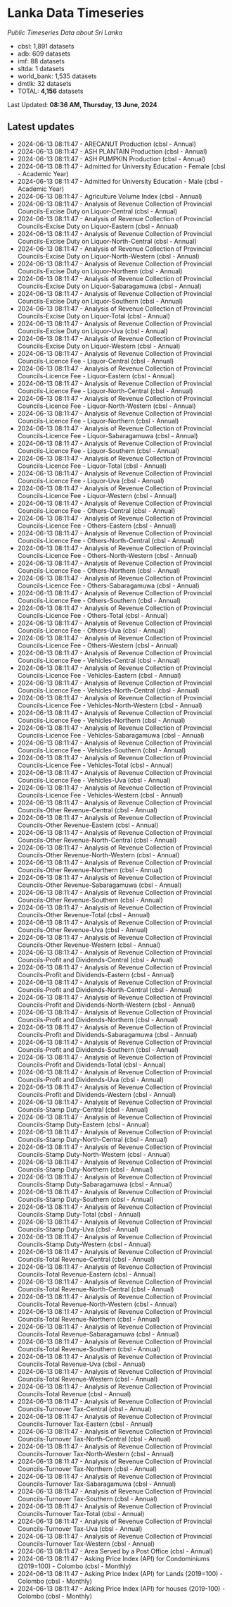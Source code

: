# Lanka Data Timeseries
*Public Timeseries Data about Sri Lanka*

* cbsl: 1,891 datasets
* adb: 609 datasets
* imf: 88 datasets
* sltda: 1 datasets
* world_bank: 1,535 datasets
* dmtlk: 32 datasets
* TOTAL: **4,156** datasets

Last Updated: **08:36 AM, Thursday, 13 June, 2024**

## Latest updates

* 2024-06-13 08:11:47 - ARECANUT Production (cbsl - Annual)
* 2024-06-13 08:11:47 - ASH PLANTAIN Production (cbsl - Annual)
* 2024-06-13 08:11:47 - ASH PUMPKIN Production (cbsl - Annual)
* 2024-06-13 08:11:47 - Admitted for University Education - Female (cbsl - Academic Year)
* 2024-06-13 08:11:47 - Admitted for University Education - Male (cbsl - Academic Year)
* 2024-06-13 08:11:47 - Agriculture Volume Index (cbsl - Annual)
* 2024-06-13 08:11:47 - Analysis of Revenue Collection of Provincial Councils-Excise Duty on Liquor-Central (cbsl - Annual)
* 2024-06-13 08:11:47 - Analysis of Revenue Collection of Provincial Councils-Excise Duty on Liquor-Eastern (cbsl - Annual)
* 2024-06-13 08:11:47 - Analysis of Revenue Collection of Provincial Councils-Excise Duty on Liquor-North-Central (cbsl - Annual)
* 2024-06-13 08:11:47 - Analysis of Revenue Collection of Provincial Councils-Excise Duty on Liquor-North-Western (cbsl - Annual)
* 2024-06-13 08:11:47 - Analysis of Revenue Collection of Provincial Councils-Excise Duty on Liquor-Northern (cbsl - Annual)
* 2024-06-13 08:11:47 - Analysis of Revenue Collection of Provincial Councils-Excise Duty on Liquor-Sabaragamuwa (cbsl - Annual)
* 2024-06-13 08:11:47 - Analysis of Revenue Collection of Provincial Councils-Excise Duty on Liquor-Southern (cbsl - Annual)
* 2024-06-13 08:11:47 - Analysis of Revenue Collection of Provincial Councils-Excise Duty on Liquor-Total (cbsl - Annual)
* 2024-06-13 08:11:47 - Analysis of Revenue Collection of Provincial Councils-Excise Duty on Liquor-Uva (cbsl - Annual)
* 2024-06-13 08:11:47 - Analysis of Revenue Collection of Provincial Councils-Excise Duty on Liquor-Western (cbsl - Annual)
* 2024-06-13 08:11:47 - Analysis of Revenue Collection of Provincial Councils-Licence Fee - Liquor-Central (cbsl - Annual)
* 2024-06-13 08:11:47 - Analysis of Revenue Collection of Provincial Councils-Licence Fee - Liquor-Eastern (cbsl - Annual)
* 2024-06-13 08:11:47 - Analysis of Revenue Collection of Provincial Councils-Licence Fee - Liquor-North-Central (cbsl - Annual)
* 2024-06-13 08:11:47 - Analysis of Revenue Collection of Provincial Councils-Licence Fee - Liquor-North-Western (cbsl - Annual)
* 2024-06-13 08:11:47 - Analysis of Revenue Collection of Provincial Councils-Licence Fee - Liquor-Northern (cbsl - Annual)
* 2024-06-13 08:11:47 - Analysis of Revenue Collection of Provincial Councils-Licence Fee - Liquor-Sabaragamuwa (cbsl - Annual)
* 2024-06-13 08:11:47 - Analysis of Revenue Collection of Provincial Councils-Licence Fee - Liquor-Southern (cbsl - Annual)
* 2024-06-13 08:11:47 - Analysis of Revenue Collection of Provincial Councils-Licence Fee - Liquor-Total (cbsl - Annual)
* 2024-06-13 08:11:47 - Analysis of Revenue Collection of Provincial Councils-Licence Fee - Liquor-Uva (cbsl - Annual)
* 2024-06-13 08:11:47 - Analysis of Revenue Collection of Provincial Councils-Licence Fee - Liquor-Western (cbsl - Annual)
* 2024-06-13 08:11:47 - Analysis of Revenue Collection of Provincial Councils-Licence Fee - Others-Central (cbsl - Annual)
* 2024-06-13 08:11:47 - Analysis of Revenue Collection of Provincial Councils-Licence Fee - Others-Eastern (cbsl - Annual)
* 2024-06-13 08:11:47 - Analysis of Revenue Collection of Provincial Councils-Licence Fee - Others-North-Central (cbsl - Annual)
* 2024-06-13 08:11:47 - Analysis of Revenue Collection of Provincial Councils-Licence Fee - Others-North-Western (cbsl - Annual)
* 2024-06-13 08:11:47 - Analysis of Revenue Collection of Provincial Councils-Licence Fee - Others-Northern (cbsl - Annual)
* 2024-06-13 08:11:47 - Analysis of Revenue Collection of Provincial Councils-Licence Fee - Others-Sabaragamuwa (cbsl - Annual)
* 2024-06-13 08:11:47 - Analysis of Revenue Collection of Provincial Councils-Licence Fee - Others-Southern (cbsl - Annual)
* 2024-06-13 08:11:47 - Analysis of Revenue Collection of Provincial Councils-Licence Fee - Others-Total (cbsl - Annual)
* 2024-06-13 08:11:47 - Analysis of Revenue Collection of Provincial Councils-Licence Fee - Others-Uva (cbsl - Annual)
* 2024-06-13 08:11:47 - Analysis of Revenue Collection of Provincial Councils-Licence Fee - Others-Western (cbsl - Annual)
* 2024-06-13 08:11:47 - Analysis of Revenue Collection of Provincial Councils-Licence Fee - Vehicles-Central (cbsl - Annual)
* 2024-06-13 08:11:47 - Analysis of Revenue Collection of Provincial Councils-Licence Fee - Vehicles-Eastern (cbsl - Annual)
* 2024-06-13 08:11:47 - Analysis of Revenue Collection of Provincial Councils-Licence Fee - Vehicles-North-Central (cbsl - Annual)
* 2024-06-13 08:11:47 - Analysis of Revenue Collection of Provincial Councils-Licence Fee - Vehicles-North-Western (cbsl - Annual)
* 2024-06-13 08:11:47 - Analysis of Revenue Collection of Provincial Councils-Licence Fee - Vehicles-Northern (cbsl - Annual)
* 2024-06-13 08:11:47 - Analysis of Revenue Collection of Provincial Councils-Licence Fee - Vehicles-Sabaragamuwa (cbsl - Annual)
* 2024-06-13 08:11:47 - Analysis of Revenue Collection of Provincial Councils-Licence Fee - Vehicles-Southern (cbsl - Annual)
* 2024-06-13 08:11:47 - Analysis of Revenue Collection of Provincial Councils-Licence Fee - Vehicles-Total (cbsl - Annual)
* 2024-06-13 08:11:47 - Analysis of Revenue Collection of Provincial Councils-Licence Fee - Vehicles-Uva (cbsl - Annual)
* 2024-06-13 08:11:47 - Analysis of Revenue Collection of Provincial Councils-Licence Fee - Vehicles-Western (cbsl - Annual)
* 2024-06-13 08:11:47 - Analysis of Revenue Collection of Provincial Councils-Other Revenue-Central (cbsl - Annual)
* 2024-06-13 08:11:47 - Analysis of Revenue Collection of Provincial Councils-Other Revenue-Eastern (cbsl - Annual)
* 2024-06-13 08:11:47 - Analysis of Revenue Collection of Provincial Councils-Other Revenue-North-Central (cbsl - Annual)
* 2024-06-13 08:11:47 - Analysis of Revenue Collection of Provincial Councils-Other Revenue-North-Western (cbsl - Annual)
* 2024-06-13 08:11:47 - Analysis of Revenue Collection of Provincial Councils-Other Revenue-Northern (cbsl - Annual)
* 2024-06-13 08:11:47 - Analysis of Revenue Collection of Provincial Councils-Other Revenue-Sabaragamuwa (cbsl - Annual)
* 2024-06-13 08:11:47 - Analysis of Revenue Collection of Provincial Councils-Other Revenue-Southern (cbsl - Annual)
* 2024-06-13 08:11:47 - Analysis of Revenue Collection of Provincial Councils-Other Revenue-Total (cbsl - Annual)
* 2024-06-13 08:11:47 - Analysis of Revenue Collection of Provincial Councils-Other Revenue-Uva (cbsl - Annual)
* 2024-06-13 08:11:47 - Analysis of Revenue Collection of Provincial Councils-Other Revenue-Western (cbsl - Annual)
* 2024-06-13 08:11:47 - Analysis of Revenue Collection of Provincial Councils-Profit and Dividends-Central (cbsl - Annual)
* 2024-06-13 08:11:47 - Analysis of Revenue Collection of Provincial Councils-Profit and Dividends-Eastern (cbsl - Annual)
* 2024-06-13 08:11:47 - Analysis of Revenue Collection of Provincial Councils-Profit and Dividends-North-Central (cbsl - Annual)
* 2024-06-13 08:11:47 - Analysis of Revenue Collection of Provincial Councils-Profit and Dividends-North-Western (cbsl - Annual)
* 2024-06-13 08:11:47 - Analysis of Revenue Collection of Provincial Councils-Profit and Dividends-Northern (cbsl - Annual)
* 2024-06-13 08:11:47 - Analysis of Revenue Collection of Provincial Councils-Profit and Dividends-Sabaragamuwa (cbsl - Annual)
* 2024-06-13 08:11:47 - Analysis of Revenue Collection of Provincial Councils-Profit and Dividends-Southern (cbsl - Annual)
* 2024-06-13 08:11:47 - Analysis of Revenue Collection of Provincial Councils-Profit and Dividends-Total (cbsl - Annual)
* 2024-06-13 08:11:47 - Analysis of Revenue Collection of Provincial Councils-Profit and Dividends-Uva (cbsl - Annual)
* 2024-06-13 08:11:47 - Analysis of Revenue Collection of Provincial Councils-Profit and Dividends-Western (cbsl - Annual)
* 2024-06-13 08:11:47 - Analysis of Revenue Collection of Provincial Councils-Stamp Duty-Central (cbsl - Annual)
* 2024-06-13 08:11:47 - Analysis of Revenue Collection of Provincial Councils-Stamp Duty-Eastern (cbsl - Annual)
* 2024-06-13 08:11:47 - Analysis of Revenue Collection of Provincial Councils-Stamp Duty-North-Central (cbsl - Annual)
* 2024-06-13 08:11:47 - Analysis of Revenue Collection of Provincial Councils-Stamp Duty-North-Western (cbsl - Annual)
* 2024-06-13 08:11:47 - Analysis of Revenue Collection of Provincial Councils-Stamp Duty-Northern (cbsl - Annual)
* 2024-06-13 08:11:47 - Analysis of Revenue Collection of Provincial Councils-Stamp Duty-Sabaragamuwa (cbsl - Annual)
* 2024-06-13 08:11:47 - Analysis of Revenue Collection of Provincial Councils-Stamp Duty-Southern (cbsl - Annual)
* 2024-06-13 08:11:47 - Analysis of Revenue Collection of Provincial Councils-Stamp Duty-Total (cbsl - Annual)
* 2024-06-13 08:11:47 - Analysis of Revenue Collection of Provincial Councils-Stamp Duty-Uva (cbsl - Annual)
* 2024-06-13 08:11:47 - Analysis of Revenue Collection of Provincial Councils-Stamp Duty-Western (cbsl - Annual)
* 2024-06-13 08:11:47 - Analysis of Revenue Collection of Provincial Councils-Total Revenue-Central (cbsl - Annual)
* 2024-06-13 08:11:47 - Analysis of Revenue Collection of Provincial Councils-Total Revenue-Eastern (cbsl - Annual)
* 2024-06-13 08:11:47 - Analysis of Revenue Collection of Provincial Councils-Total Revenue-North-Central (cbsl - Annual)
* 2024-06-13 08:11:47 - Analysis of Revenue Collection of Provincial Councils-Total Revenue-North-Western (cbsl - Annual)
* 2024-06-13 08:11:47 - Analysis of Revenue Collection of Provincial Councils-Total Revenue-Northern (cbsl - Annual)
* 2024-06-13 08:11:47 - Analysis of Revenue Collection of Provincial Councils-Total Revenue-Sabaragamuwa (cbsl - Annual)
* 2024-06-13 08:11:47 - Analysis of Revenue Collection of Provincial Councils-Total Revenue-Southern (cbsl - Annual)
* 2024-06-13 08:11:47 - Analysis of Revenue Collection of Provincial Councils-Total Revenue-Uva (cbsl - Annual)
* 2024-06-13 08:11:47 - Analysis of Revenue Collection of Provincial Councils-Total Revenue-Western (cbsl - Annual)
* 2024-06-13 08:11:47 - Analysis of Revenue Collection of Provincial Councils-Total Revenue (cbsl - Annual)
* 2024-06-13 08:11:47 - Analysis of Revenue Collection of Provincial Councils-Turnover Tax-Central (cbsl - Annual)
* 2024-06-13 08:11:47 - Analysis of Revenue Collection of Provincial Councils-Turnover Tax-Eastern (cbsl - Annual)
* 2024-06-13 08:11:47 - Analysis of Revenue Collection of Provincial Councils-Turnover Tax-North-Central (cbsl - Annual)
* 2024-06-13 08:11:47 - Analysis of Revenue Collection of Provincial Councils-Turnover Tax-North-Western (cbsl - Annual)
* 2024-06-13 08:11:47 - Analysis of Revenue Collection of Provincial Councils-Turnover Tax-Northern (cbsl - Annual)
* 2024-06-13 08:11:47 - Analysis of Revenue Collection of Provincial Councils-Turnover Tax-Sabaragamuwa (cbsl - Annual)
* 2024-06-13 08:11:47 - Analysis of Revenue Collection of Provincial Councils-Turnover Tax-Southern (cbsl - Annual)
* 2024-06-13 08:11:47 - Analysis of Revenue Collection of Provincial Councils-Turnover Tax-Total (cbsl - Annual)
* 2024-06-13 08:11:47 - Analysis of Revenue Collection of Provincial Councils-Turnover Tax-Uva (cbsl - Annual)
* 2024-06-13 08:11:47 - Analysis of Revenue Collection of Provincial Councils-Turnover Tax-Western (cbsl - Annual)
* 2024-06-13 08:11:47 - Area Served by a Post Office (cbsl - Annual)
* 2024-06-13 08:11:47 - Asking Price Index (API) for Condominiums (2019=100) - Colombo (cbsl - Monthly)
* 2024-06-13 08:11:47 - Asking Price Index (API) for Lands (2019=100) - Colombo (cbsl - Monthly)
* 2024-06-13 08:11:47 - Asking Price Index (API) for houses (2019-100) - Colombo (cbsl - Monthly)